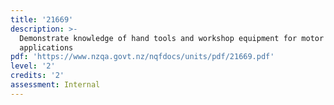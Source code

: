 ```yaml
---
title: '21669'
description: >-
  Demonstrate knowledge of hand tools and workshop equipment for motor industry
  applications
pdf: 'https://www.nzqa.govt.nz/nqfdocs/units/pdf/21669.pdf'
level: '2'
credits: '2'
assessment: Internal
---
```


